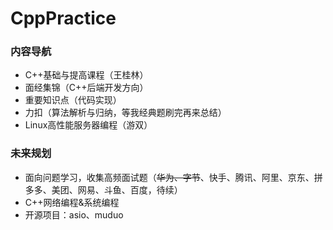 # CppPractice
### 内容导航
* C++基础与提高课程（王桂林）
* 面经集锦（C++后端开发方向）
* 重要知识点（代码实现）
* 力扣（算法解析与归纳，等我经典题刷完再来总结）
* Linux高性能服务器编程（游双）

### 未来规划
* 面向问题学习，收集高频面试题（~~华为、字节~~、快手、腾讯、阿里、京东、拼多多、美团、网易、斗鱼、百度，待续）
* C++网络编程&系统编程
* 开源项目：asio、muduo